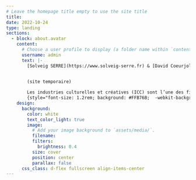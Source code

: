 ```yaml
---
# Leave the homepage title empty to use the site title
title:
date: 2022-10-24
type: landing
sections:
  - block: about.avatar
    content:
      # Choose a user profile to display (a folder name within `content/authors/`)
      username: admin
      text: |-
        [Solveig SERRE](https://www.solveig-serre.fr) & [David Coeurjolly](https://perso.liris.cnrs.fr/david.coeurjolly/)


        (site temporaire)
       
        Les industries culturelles et créatives (ICC) sont l’une des filières les plus dynamiques de l’économie français qui doit faire face à de nombreux défis, et en particulier le numérique. La stratégie nationale d’accélération ICC, qui s’articule avec France 2030, est destinée à les imposer comme les leaders mondiaux sur les briques technologiques qui seront au cœur des expériences culturelles et des processus de production de demain. Elle vise aussi à installer durablement la France sur des marchés à fort potentiel de croissance et sur l’échiquier mondial. Or les marchés des biens culturels et créatifs peuvent bénéficier de forts potentiels de développement offerts par la recherche. Le PEPR ICCARE a donc pour vocation de créer les conditions d’une rencontre et d’un dialogue entre les sciences humaines et sociales, les sciences informatiques et les communautés professionnelles, dans une démarche de co-construction, de co-réalisation et de co-valorisation (Science avec et pour les ICC).
        {style="font-size: 1.2rem; background: #FFB76B;  -webkit-background-clip: text; -webkit-text-fill-color: transparent;"}
    design:
      background:
        color: white
        text_color_light: true
        image:
          # Add your image background to `assets/media/`.
          filename: 
          filters:
            brightness: 0.4
          size: cover
          position: center
          parallax: false
      css_class: d-flex fullscreen align-items-center
---
```

